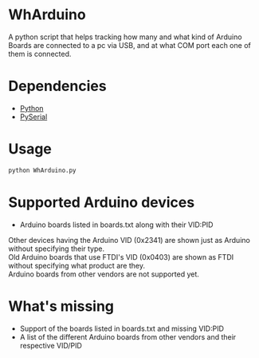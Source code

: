 # WhArduino
A python script that helps tracking how many and what kind of Arduino Boards are connected to a pc via USB, and at what COM port each one of them is connected.
# Dependencies
+ [Python](https://www.python.org)
+ [PySerial](http://pyserial.sourceforge.net)

# Usage
```BASH
python WhArduino.py
```
# Supported Arduino devices
+ Arduino boards listed in boards.txt along with their VID:PID  

Other devices having the Arduino VID (0x2341) are shown just as Arduino without specifying their type.  
Old Arduino boards that use FTDI's VID (0x0403) are shown as FTDI without specifying what product are they.  
Arduino boards from other vendors are not supported yet.

# What's missing
+ Support of the boards listed in boards.txt and missing VID:PID 
+ A list of the different Arduino boards from other vendors and their respective VID/PID